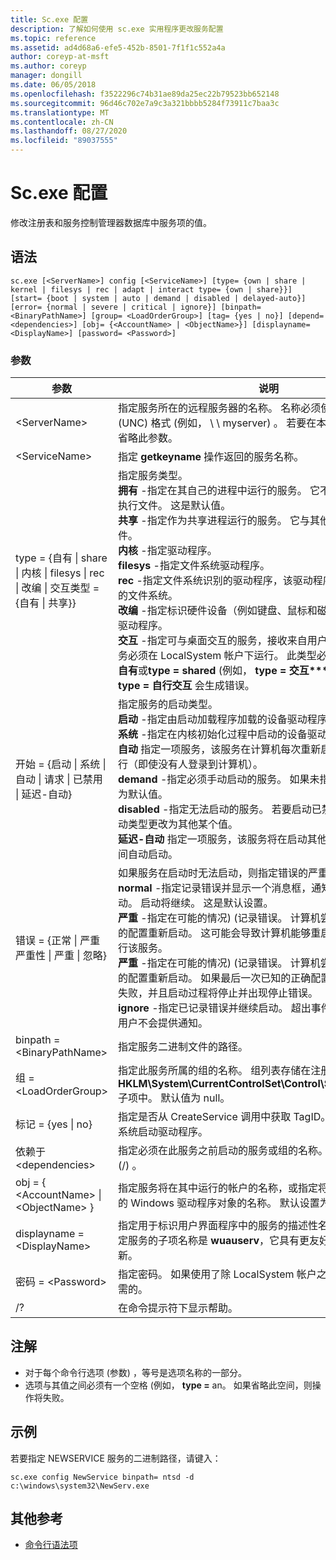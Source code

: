 ```yaml
---
title: Sc.exe 配置
description: 了解如何使用 sc.exe 实用程序更改服务配置
ms.topic: reference
ms.assetid: ad4d68a6-efe5-452b-8501-7f1f1c552a4a
author: coreyp-at-msft
ms.author: coreyp
manager: dongill
ms.date: 06/05/2018
ms.openlocfilehash: f3522296c74b31ae89da25ec22b79523bb652148
ms.sourcegitcommit: 96d46c702e7a9c3a321bbbb5284f73911c7baa3c
ms.translationtype: MT
ms.contentlocale: zh-CN
ms.lasthandoff: 08/27/2020
ms.locfileid: "89037555"
---
```

# <a name="scexe-config"></a>Sc.exe 配置

修改注册表和服务控制管理器数据库中服务项的值。

## <a name="syntax"></a>语法

```
sc.exe [<ServerName>] config [<ServiceName>] [type= {own | share | kernel | filesys | rec | adapt | interact type= {own | share}}] [start= {boot | system | auto | demand | disabled | delayed-auto}] [error= {normal | severe | critical | ignore}] [binpath= <BinaryPathName>] [group= <LoadOrderGroup>] [tag= {yes | no}] [depend= <dependencies>] [obj= {<AccountName> | <ObjectName>}] [displayname= <DisplayName>] [password= <Password>]
```

### <a name="parameters"></a>参数

|参数|说明|
|---------|-----------|
|\<ServerName>|指定服务所在的远程服务器的名称。 名称必须使用通用命名约定 (UNC) 格式 (例如， \\ \\ myserver) 。 若要在本地运行 SC.exe，请省略此参数。|
|\<ServiceName>|指定 **getkeyname** 操作返回的服务名称。|
|type = {自有 \| share \| 内核 \| filesys \| rec \| 改编 \| 交互类型 = {自有 \| 共享}} | 指定服务类型。</br>**拥有** -指定在其自己的进程中运行的服务。 它不与其他服务共享可执行文件。 这是默认值。</br>**共享** -指定作为共享进程运行的服务。 它与其他服务共享可执行文件。</br>**内核** -指定驱动程序。</br>**filesys** -指定文件系统驱动程序。</br>**rec** -指定文件系统识别的驱动程序，该驱动程序标识计算机上使用的文件系统。</br>**改编** -指定标识硬件设备（例如键盘、鼠标和磁盘驱动器）的适配器驱动程序。</br>**交互** -指定可与桌面交互的服务，接收来自用户的输入。 交互式服务必须在 LocalSystem 帐户下运行。 此类型必须结合使用**type = 自有**或**type = shared** (例如， **type = 交互****类型 =**) 。 使用 **type = 自行交互** 会生成错误。|
|开始 = {启动 \| 系统 \| 自动 \| 请求 \| 已禁用 \| 延迟-自动}|指定服务的启动类型。</br>**启动** -指定由启动加载程序加载的设备驱动程序。</br>**系统** -指定在内核初始化过程中启动的设备驱动程序。</br>**自动** 指定一项服务，该服务在计算机每次重新启动时自动启动并运行（即使没有人登录到计算机）。</br>**demand** -指定必须手动启动的服务。 如果未指定 **start =** ，则此值为默认值。</br>**disabled** -指定无法启动的服务。 若要启动已禁用的服务，请将启动类型更改为其他某个值。</br>**延迟-自动** 指定一项服务，该服务将在启动其他自动服务之后的短时间自动启动。|
|错误 = {正常 \| 严重严重性 \| 严重 \| 忽略}|如果服务在启动时无法启动，则指定错误的严重性。</br>**normal** -指定记录错误并显示一个消息框，通知用户服务无法启动。 启动将继续。 这是默认设置。</br>**严重** -指定在可能的情况)  (记录错误。 计算机尝试用最后一次正确的配置重新启动。 这可能会导致计算机能够重启，但仍可能无法运行该服务。</br>**严重** -指定在可能的情况)  (记录错误。 计算机尝试用最后一次正确的配置重新启动。 如果最后一次已知的正确配置失败，则启动也会失败，并且启动过程将停止并出现停止错误。</br>**ignore** -指定已记录错误并继续启动。 超出事件日志中记录错误的用户不会提供通知。|
|binpath = \<BinaryPathName>|指定服务二进制文件的路径。|
|组 = \<LoadOrderGroup>|指定此服务所属的组的名称。 组列表存储在注册表的 **HKLM\System\CurrentControlSet\Control\ServiceGroupOrder** 子项中。 默认值为 null。|
|标记 = {yes \| no}|指定是否从 CreateService 调用中获取 TagID。 标记仅用于启动和系统启动驱动程序。|
|依赖于 \<dependencies>|指定必须在此服务之前启动的服务或组的名称。 名称由正斜杠分隔 (/) 。|
|obj = { \<AccountName> \| \<ObjectName> }|指定服务将在其中运行的帐户的名称，或指定将在其中运行驱动程序的 Windows 驱动程序对象的名称。 默认设置为 **LocalSystem**。|
|displayname = \<DisplayName>|指定用于标识用户界面程序中的服务的描述性名称。 例如，一个特定服务的子项名称是 **wuauserv**，它具有更友好的显示名称自动更新。|
|密码 = \<Password>|指定密码。 如果使用了除 LocalSystem 帐户之外的帐户，则这是必需的。|
|/?|在命令提示符下显示帮助。|

## <a name="remarks"></a>注解

-   对于每个命令行选项 (参数) ，等号是选项名称的一部分。
-   选项与其值之间必须有一个空格 (例如， **type =** an。 如果省略此空间，则操作将失败。

## <a name="examples"></a>示例

若要指定 NEWSERVICE 服务的二进制路径，请键入：
```
sc.exe config NewService binpath= ntsd -d c:\windows\system32\NewServ.exe
```

## <a name="additional-references"></a>其他参考

- [命令行语法项](command-line-syntax-key.md)
